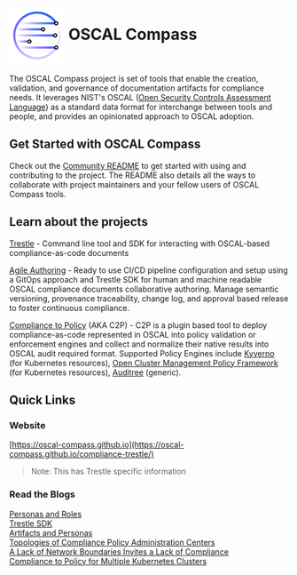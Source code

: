 # <img alt="OSCAL Compass Logo" width="100px" src="https://raw.githubusercontent.com/oscal-compass/community/main/assets/oscal-compass-icon-800x800.png" style="vertical-align: middle;" /> OSCAL Compass

The OSCAL Compass project is set of tools that enable the creation, validation, and governance of documentation artifacts for compliance needs. It leverages NIST's OSCAL ([Open Security Controls Assessment Language](https://pages.nist.gov/OSCAL/)) as a standard data format for interchange between tools and people, and provides an opinionated approach to OSCAL adoption.

## Get Started with OSCAL Compass

Check out the [Community README](https://github.com/oscal-compass/community/blob/main/README.md) to get started with using and contributing to the project. The README also details all the ways to collaborate with project maintainers and your fellow users of OSCAL Compass tools.

## Learn about the projects

[Trestle](https://github.com/oscal-compass/compliance-trestle) - Command line tool and SDK for interacting with OSCAL-based compliance-as-code documents

[Agile Authoring](https://github.com/oscal-compass/compliance-trestle-agile-authoring) - Ready to use CI/CD pipeline configuration and setup using a GitOps approach and Trestle SDK for human and machine readable OSCAL compliance documents collaborative authoring. Manage semantic versioning, provenance traceability, change log, and approval based release to foster continuous compliance.

[Compliance to Policy](https://github.com/oscal-compass/compliance-to-policy) (AKA C2P) - C2P is a plugin based tool to deploy compliance-as-code represented in OSCAL into policy validation or enforcement engines and collect and normalize their native results into OSCAL audit required format. Supported Policy Engines include [Kyverno](https://kyverno.io/) (for Kubernetes resources), [Open Cluster Management Policy Framework](https://open-cluster-management.io/) (for Kubernetes resources), [Auditree](https://auditree.github.io/) (generic).

## Quick Links

### Website

[https://oscal-compass.github.io](https://oscal-compass.github.io/compliance-trestle/)
> Note: This has Trestle specific information

### Read the Blogs

[Personas and Roles](https://dzone.com/articles/compass-compliance-part-1)  
[Trestle SDK](https://dzone.com/articles/compliance-automated-standard-solution-compass-part-2-trestle-sdk)  
[Artifacts and Personas](https://dzone.com/articles/compliance-automated-standard-solution-compass-part-3-artifacts-and-personas)  
[Topologies of Compliance Policy Administration Centers](https://dzone.com/articles/compliance-automated-standard-solution-compass-part4-topologies-compliance-policy-administration-centers)  
[A Lack of Network Boundaries Invites a Lack of Compliance](https://dzone.com/articles/compass-part-5-a-lack-of-network-boundaries-invites-a-lack-of-compliance)  
[Compliance to Policy for Multiple Kubernetes Clusters](https://dzone.com/articles/compass-part-6-compliance-to-policy-for-multiple-kubernetes-clusters)  
